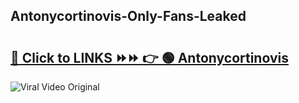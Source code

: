 
 ## Antonycortinovis-Only-Fans-Leaked

# <h2><a href="https://clipsfans.com/Antonycortinovis&ref=git">🔗 Click to LINKS ⏩⏩ 👉 🟢 Antonycortinovis </a></h2>

<a href="https://clipsfans.com/Antonycortinovis&ref=git" rel="nofollow" data-target="animated-image.originalLink"><img src="https://i.ibb.co.com/xMMVF88/686577567.gif" alt="Viral Video Original" style="max-width: 100%; display: inline-block;" data-target="animated-image.originalImage"></a>
